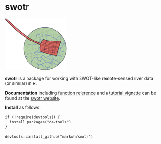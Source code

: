 # swotr

<img src="https://raw.githubusercontent.com/markwh/swotr/master/logo/logo.png" width=200 alt="Swotr Logo"/>

**swotr** is a package for working with SWOT-like remote-sensed river data (or similar) in R. 

**Documentation** including [function reference](https://markwh.github.io/swotr/reference/index.html) and a [tutorial vignette](https://markwh.github.io/swotr/articles/swotr.html) can be found at the [swotr website](https://markwh.github.io/swotr/index.html).

**Install** as follows:

```
if (!require(devtools)) {
  install.packages("devtools")
}

devtools::install_github("markwh/swotr")
```
